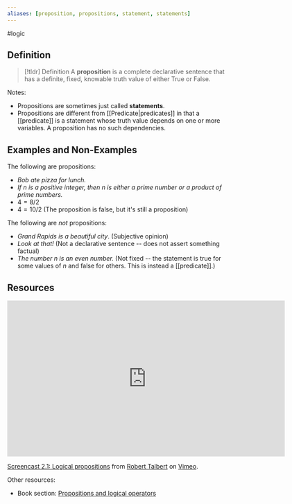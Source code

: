 ```yaml
---
aliases: [proposition, propositions, statement, statements]
--- 
```


#logic

## Definition 

> [!tldr] Definition
> A **proposition** is a complete declarative sentence that has a definite, fixed, knowable truth value of either True or False. 

Notes: 
- Propositions are sometimes just called **statements**. 
- Propositions are different from [[Predicate|predicates]] in that a [[predicate]] is a statement whose truth value depends on one or more variables. A proposition has no such dependencies. 


## Examples and Non-Examples

The following are propositions: 
- *Bob ate pizza for lunch.*
- *If $n$ is a positive integer, then $n$ is either a prime number or a product of prime numbers.* 
- $4 = 8/2$
- $4 = 10/2$ (The proposition is false, but it's still a proposition)

The following are *not* propositions: 
- *Grand Rapids is a beautiful city*. (Subjective opinion)
- *Look at that!* (Not a declarative sentence -- does not assert something factual)
- *The number $n$ is an even number.* (Not fixed -- the statement is true for some values of $n$ and false for others. This is instead a [[predicate]].)

## Resources 

<iframe src="https://player.vimeo.com/video/585874236?h=ac08503df2" width="640" height="360" frameborder="0" allow="autoplay; fullscreen; picture-in-picture" allowfullscreen></iframe>
<p><a href="https://vimeo.com/585874236">Screencast 2.1: Logical propositions</a> from <a href="https://vimeo.com/user132700952">Robert Talbert</a> on <a href="https://vimeo.com">Vimeo</a>.</p>

Other resources: 
- Book section: [Propositions and logical operators](https://math.libretexts.org/Bookshelves/Combinatorics_and_Discrete_Mathematics/Applied_Discrete_Structures_(Doerr_and_Levasseur)/03%3A_Logic/3.01%3A_Propositions_and_Logical_Operators) 
